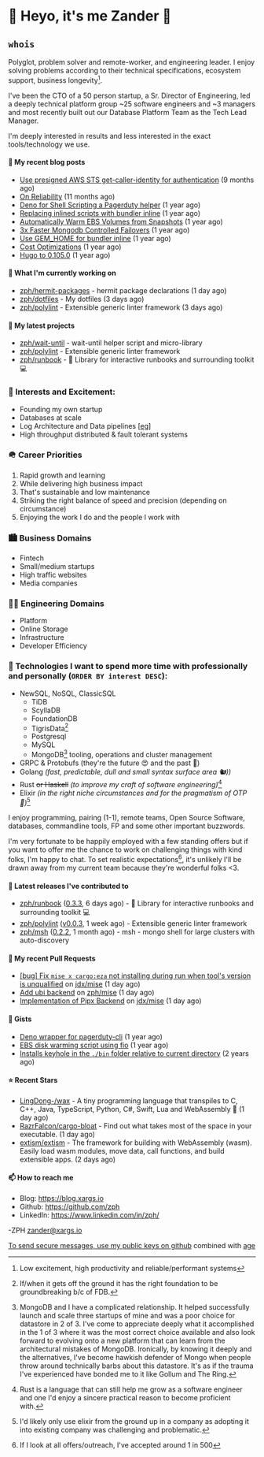 # 👋 Heyo, it's me Zander 👋

## `whois`
Polyglot, problem solver and remote-worker, and engineering leader.  I enjoy solving problems according to their technical specifications, ecosystem support, business longevity[^1].

I've been the CTO of a 50 person startup, a Sr. Director of Engineering, led a deeply technical
platform group ~25 software engineers and ~3 managers and most recently built out our
Database Platform Team as the Tech Lead Manager.

I'm deeply interested in results and less interested in the exact tools/technology we use.

#### 📜 My recent blog posts

- [Use presigned AWS STS get-caller-identity for authentication](https://blog.xargs.io/post/2023-07-01-use-presigned-aws-sts-get-caller-identity-for-authentication/) (9 months ago)
- [On Reliability](https://blog.xargs.io/post/2023-05-10-on-reliability/) (11 months ago)
- [Deno for Shell Scripting a Pagerduty helper](https://blog.xargs.io/post/2023-04-12-deno-for-shell-scripting-a-pagerduty-helper/) (1 year ago)
- [Replacing inlined scripts with bundler inline](https://blog.xargs.io/post/2023-04-07-replacing-inlined-scripts-with-bundler-inline/) (1 year ago)
- [Automatically Warm EBS Volumes from Snapshots](https://blog.xargs.io/post/2023-04-06-automatically-warm-ebs-volumes-from-snapshots/) (1 year ago)
- [3x Faster Mongodb Controlled Failovers](https://blog.xargs.io/post/2023-04-06-3x-faster-mongod-controlled-failovers/) (1 year ago)
- [Use GEM_HOME for bundler inline](https://blog.xargs.io/post/2023-01-28-use-gem-home-for-bundler-inline/) (1 year ago)
- [Cost Optimizations](https://blog.xargs.io/post/2022-11-22-cost-optimizations/) (1 year ago)
- [Hugo to 0.105.0](https://blog.xargs.io/post/2022-11-05-try-out-mermaid/) (1 year ago)

#### 👷 What I'm currently working on

- [zph/hermit-packages](https://github.com/zph/hermit-packages) - hermit package declarations (1 day ago)
- [zph/dotfiles](https://github.com/zph/dotfiles) - My dotfiles (3 days ago)
- [zph/polylint](https://github.com/zph/polylint) - Extensible generic linter framework (3 days ago)

#### 🌱 My latest projects

- [zph/wait-until](https://github.com/zph/wait-until) - wait-until helper script and micro-library
- [zph/polylint](https://github.com/zph/polylint) - Extensible generic linter framework
- [zph/runbook](https://github.com/zph/runbook) - 📖 Library for interactive runbooks and surrounding toolkit 💻

### 📖 Interests and Excitement:
* Founding my own startup
* Databases at scale
* Log Architecture and Data pipelines [[eg](https://engineering.linkedin.com/distributed-systems/log-what-every-software-engineer-should-know-about-real-time-datas-unifying)]
* High throughput distributed & fault tolerant systems

### 🪖 Career Priorities
1. Rapid growth and learning
2. While delivering high business impact
3. That's sustainable and low maintenance
4. Striking the right balance of speed and precision (depending on circumstance)
5. Enjoying the work I do and the people I work with

### 🏙 Business Domains
* Fintech
* Small/medium startups
* High traffic websites
* Media companies

### 👨‍💻 Engineering Domains
* Platform
* Online Storage
* Infrastructure
* Developer Efficiency

### 🏫 Technologies I want to spend more time with professionally and personally (`ORDER BY interest DESC`):

* NewSQL, NoSQL, ClassicSQL
	* TiDB
	* ScyllaDB
	* FoundationDB
	* TigrisData[^tigris]
	* Postgresql
	* MySQL
  * MongoDB[^love-hate] tooling, operations and cluster management
* GRPC & Protobufs (they're the future 😍 and the past 🤔)
* Golang *(fast, predictable, dull and small syntax surface area 🐿️))*
* Rust ~~or Haskell~~ *(to improve my craft of software engineering)*[^rust]
* Elixir *(in the right niche circumstances and for the pragmatism of  OTP 🔮)*[^elixir]

I enjoy programming, pairing (1-1), remote teams, Open Source Software, databases, commandline tools, FP and some other important buzzwords.

I'm very fortunate to be happily employed with a few standing offers but if you want to offer me the chance to work on challenging things with kind folks, I'm happy to chat. To set realistic expectations[^hiring-odds], it's unlikely I'll be drawn away from my current team because they're wonderful folks &lt;3.

#### 🔭 Latest releases I've contributed to

- [zph/runbook](https://github.com/zph/runbook) ([0.3.3](https://github.com/zph/runbook/releases/tag/0.3.3), 6 days ago) - 📖 Library for interactive runbooks and surrounding toolkit 💻
- [zph/polylint](https://github.com/zph/polylint) ([v0.0.3](https://github.com/zph/polylint/releases/tag/v0.0.3), 1 week ago) - Extensible generic linter framework
- [zph/msh](https://github.com/zph/msh) ([0.2.2](https://github.com/zph/msh/releases/tag/0.2.2), 1 month ago) - msh - mongo shell for large clusters with auto-discovery

#### 🔨 My recent Pull Requests

- [[bug] Fix `mise x cargo:eza` not installing during run when tool&#39;s version is unqualified](https://github.com/jdx/mise/pull/1926) on [jdx/mise](https://github.com/jdx/mise) (1 day ago)
- [Add ubi backend](https://github.com/zph/mise/pull/2) on [zph/mise](https://github.com/zph/mise) (1 day ago)
- [Implementation of Pipx Backend](https://github.com/jdx/mise/pull/1923) on [jdx/mise](https://github.com/jdx/mise) (1 day ago)

#### 📓 Gists

- [Deno wrapper for pagerduty-cli](https://gist.github.com/790e9259a9afa4ab7741a493994d8fa8) (1 year ago)
- [EBS disk warming script using fio](https://gist.github.com/5935caeeebc001e2af38f087da19d5af) (1 year ago)
- [Installs keyhole in the `./bin` folder relative to current directory](https://gist.github.com/717f627c2a914ebf28c9a58a23883879) (2 years ago)

#### ⭐ Recent Stars

- [LingDong-/wax](https://github.com/LingDong-/wax) - A tiny programming language that transpiles to C, C&#43;&#43;, Java, TypeScript, Python, C#, Swift, Lua and WebAssembly 🚀 (1 day ago)
- [RazrFalcon/cargo-bloat](https://github.com/RazrFalcon/cargo-bloat) - Find out what takes most of the space in your executable. (1 day ago)
- [extism/extism](https://github.com/extism/extism) - The framework for building with WebAssembly (wasm). Easily load wasm modules, move data, call functions, and build extensible apps. (2 days ago)

#### 📫 How to reach me

- Blog: https://blog.xargs.io
- Github: https://github.com/zph
- LinkedIn: https://www.linkedin.com/in/zph/

-ZPH [zander@xargs.io](mailto:zander@xargs.io)

[To send secure messages, use my public keys on github](https://github.com/zph.keys) combined with [age](https://github.com/FiloSottile/age)

[^1]: Low excitement, high productivity and reliable/performant systems
[^confs]: I've stopped attending conferences due to competing life responsibilities and the talks ceasing to introduce as much novel and challenging content for me
[^hiring-odds]: If I look at all offers/outreach, I've accepted around 1 in 500
[^clojure]: It remains a niche language that I really enjoyed as a practitioner but I'd be reluctant to found a company on it
[^elixir]: I'd likely only use elixir from the ground up in a company as adopting it into existing company was challenging and problematic.
[^rust]: Rust is a language that can still help me grow as a software engineer and one I'd enjoy a sincere practical reason to become proficient with.
[^mongodb]: Hundreds of TB cluster on EC2 for v3.x with strict reliability requirements and having to solve hard scaling problems including working around architectural limitations of the db itself by dropping down to reading the db code.
[^tigris]: If/when it gets off the ground it has the right foundation to be groundbreaking b/c of FDB.
[^love-hate]: MongoDB and I have a complicated relationship. It helped successfully launch and scale three startups of mine and was a poor choice for datastore in 2 of 3. I've come to appreciate deeply what it accomplished in the 1 of 3 where it was the most correct choice available and also look forward to evolving onto a new platform that can learn from the architectural mistakes of MongoDB. Ironically, by knowing it deeply and the alternatives, I've become hawkish defender of Mongo when people throw around technically barbs about this datastore. It's as if the trauma I've experienced have bonded me to it like Gollum and The Ring.



